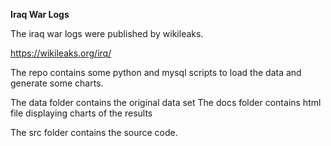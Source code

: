 **Iraq War Logs**

The iraq war logs were published by wikileaks. 

https://wikileaks.org/irq/

The repo contains some python and mysql scripts to load the data and generate some charts. 

The data folder contains the original data set
The docs folder contains html file displaying charts of the results

The src folder contains the source code.
  